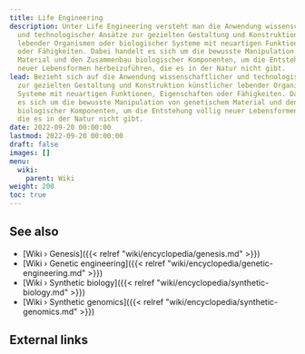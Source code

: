 ```yaml
---
title: Life Engineering
description: Unter Life Engineering versteht man die Anwendung wissenschaftlicher
  und technologischer Ansätze zur gezielten Gestaltung und Konstruktion künstlicher
  lebender Organismen oder biologischer Systeme mit neuartigen Funktionen, Eigenschaften
  oder Fähigkeiten. Dabei handelt es sich um die bewusste Manipulation von genetischem
  Material und den Zusammenbau biologischer Komponenten, um die Entstehung völlig
  neuer Lebensformen herbeizuführen, die es in der Natur nicht gibt.
lead: Bezieht sich auf die Anwendung wissenschaftlicher und technologischer Ansätze
  zur gezielten Gestaltung und Konstruktion künstlicher lebender Organismen oder biologischer
  Systeme mit neuartigen Funktionen, Eigenschaften oder Fähigkeiten. Dabei handelt
  es sich um die bewusste Manipulation von genetischem Material und den Zusammenbau
  biologischer Komponenten, um die Entstehung völlig neuer Lebensformen herbeizuführen,
  die es in der Natur nicht gibt.
date: 2022-09-20 00:00:00
lastmod: 2022-09-20 00:00:00
draft: false
images: []
menu:
  wiki:
    parent: Wiki
weight: 200
toc: true
---
```


## See also

- [Wiki › Genesis]({{< relref "wiki/encyclopedia/genesis.md" >}})
- [Wiki › Genetic engineering]({{< relref "wiki/encyclopedia/genetic-engineering.md" >}})
- [Wiki › Synthetic biology]({{< relref "wiki/encyclopedia/synthetic-biology.md" >}})
- [Wiki › Synthetic genomics]({{< relref "wiki/encyclopedia/synthetic-genomics.md" >}})

## External links